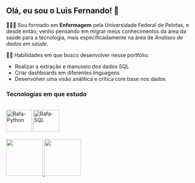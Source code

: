 ## Olá, eu sou o Luis Fernando! 👋

👨🏻‍⚕️ Sou formado em **Enfermagem** pela Universidade Federal de Pelotas, e desde então, venho pensando em migrar meus conhecimentos da área da saúde para a tecnologia, mais especificadamente na área de *Analises de dados em saúde*.

👨‍💻 Habilidades em que busco desenvolver nesse portfólio:
* Realizar a extração e manuseio dos dados SQL
* Criar dashboards em diferentes linguagens
* Desenvolver uma visão análitica e critica com base nos dados

### Tecnologias em que estudo
<div style="display: inline_block"><br>
<img align="center" alt="Rafa-Python" height="60" width="70" src="https://cdn.jsdelivr.net/gh/devicons/devicon@latest/icons/python/python-original-wordmark.svg"/>
<img align="center" alt="Rafa-SQL" height="60" width="70" src="https://cdn.jsdelivr.net/gh/devicons/devicon@latest/icons/mysql/mysql-original-wordmark.svg"/>
</div>

####


<div>
<a href="https://github.com/luisnicf">
<img height="100em" src="https://github-readme-stats.vercel.app/api?username=luisnicf&show_icons=true&theme=dracula&include_all_commits=true&count_private=true"/>
<img height="100em" src="https://github-readme-stats.vercel.app/api/top-langs/?username=luisnicf&layout=compact&langs_count=16&theme=dracula"/>
</div>
